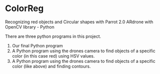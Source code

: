 # ColorReg
Recognizing red objects and Circular shapes with Parrot 2.0 ARdrone with OpenCV library - Python

There are three python programs in this project.

1. Our final Python program
2. A Python program using the drones camera to find objects of a specific color (in this case red) using HSV values.
3. A Python program using the drones camera to find objects of a specific color (like above) and finding contours.
